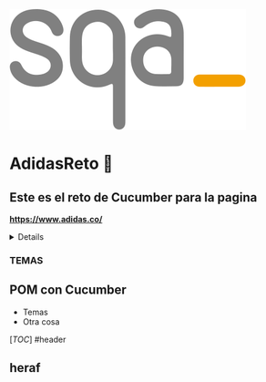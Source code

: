 

![Logo](imagen_sqa.svg)

# AdidasReto 🚀


## Este es el reto de Cucumber para la pagina 

   **https://www.adidas.co/**


<div class="toc">

<details>
<ul>
<summary>
<li><a href="#header-1"> TEMAS </a></li>

</summary>

<ul>
<li><a href="#header-2">POM con Cucumber</a></li>
</ul>
</ul>

</details>
</div>


### TEMAS





## POM con Cucumber

- Temas
- Otra cosa


[_TOC_]
#header
## heraf

